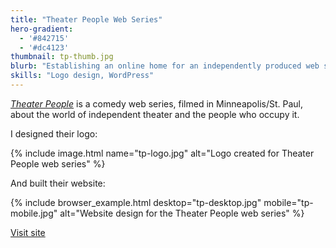 ```yaml
---
title: "Theater People Web Series"
hero-gradient:
  - '#842715'
  - '#dc4123'
thumbnail: tp-thumb.jpg
blurb: "Establishing an online home for an independently produced web series."
skills: "Logo design, WordPress"
---
```

[*Theater People*][theater people] is a comedy web series, filmed in Minneapolis/St. Paul, about the world of independent theater and the people who occupy it. 

I designed their logo:

{% include image.html name="tp-logo.jpg" alt="Logo created for Theater People web series" %}

And built their website:

{% include browser_example.html desktop="tp-desktop.jpg" mobile="tp-mobile.jpg" alt="Website design for the Theater People web series" %}

<a href="http://theaterpeoplewebseries.com" class="button">Visit site</a>

[theater people]: http://theaterpeoplewebseries.com